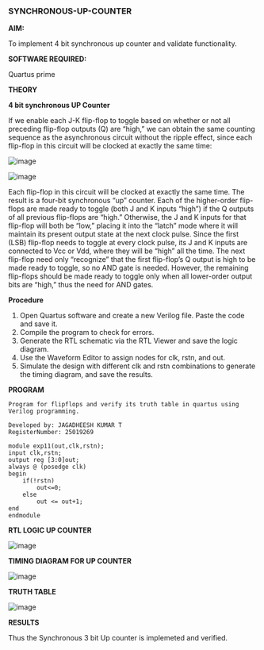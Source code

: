### SYNCHRONOUS-UP-COUNTER

**AIM:**

To implement 4 bit synchronous up counter and validate functionality.

**SOFTWARE REQUIRED:**

Quartus prime

**THEORY**

**4 bit synchronous UP Counter**

If we enable each J-K flip-flop to toggle based on whether or not all preceding flip-flop outputs (Q) are “high,” we can obtain the same counting sequence as the asynchronous circuit without the ripple effect, since each flip-flop in this circuit will be clocked at exactly the same time:

![image](https://github.com/naavaneetha/SYNCHRONOUS-UP-COUNTER/assets/154305477/d5db3fa0-e413-404c-b80e-b2f39d82e7e8)


![image](https://github.com/naavaneetha/SYNCHRONOUS-UP-COUNTER/assets/154305477/52cb61eb-d04b-442d-810c-31185a68410b)

Each flip-flop in this circuit will be clocked at exactly the same time.
The result is a four-bit synchronous “up” counter. Each of the higher-order flip-flops are made ready to toggle (both J and K inputs “high”) if the Q outputs of all previous flip-flops are “high.”
Otherwise, the J and K inputs for that flip-flop will both be “low,” placing it into the “latch” mode where it will maintain its present output state at the next clock pulse.
Since the first (LSB) flip-flop needs to toggle at every clock pulse, its J and K inputs are connected to Vcc or Vdd, where they will be “high” all the time.
The next flip-flop need only “recognize” that the first flip-flop’s Q output is high to be made ready to toggle, so no AND gate is needed.
However, the remaining flip-flops should be made ready to toggle only when all lower-order output bits are “high,” thus the need for AND gates.

**Procedure**

1. Open Quartus software and create a new Verilog file. Paste the code and save it.
2. Compile the program to check for errors.
3. Generate the RTL schematic via the RTL Viewer and save the logic diagram.
4. Use the Waveform Editor to assign nodes for clk, rstn, and out.
5. Simulate the design with different clk and rstn combinations to generate the timing diagram, and save the results.

**PROGRAM**

```
Program for flipflops and verify its truth table in quartus using Verilog programming. 

Developed by: JAGADHEESH KUMAR T
RegisterNumber: 25019269
```
```
module exp11(out,clk,rstn);
input clk,rstn;
output reg [3:0]out;
always @ (posedge clk)
begin
	if(!rstn)
		out<=0;
	else
		out <= out+1;
end
endmodule
```
**RTL LOGIC UP COUNTER**

![image](https://github.com/user-attachments/assets/87e1983d-832f-4714-8322-8a6745f9b587)


**TIMING DIAGRAM FOR UP COUNTER**

![image](https://github.com/user-attachments/assets/88511d8e-55c0-47df-80cb-f639a0cea23b)


**TRUTH TABLE**

![image](https://github.com/user-attachments/assets/0fb8b9e7-90ef-4bd0-ad9c-264bcf904281)


**RESULTS**

Thus the Synchronous 3 bit Up counter is implemeted and verified.

